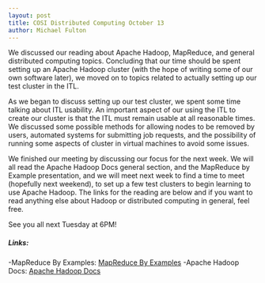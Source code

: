 ```yaml
---
layout: post
title: COSI Distributed Computing October 13
author: Michael Fulton
---
```

We discussed our reading about Apache Hadoop, MapReduce, and general distributed computing 
topics.  Concluding that our time should be spent setting up an Apache Hadoop cluster 
(with the hope of writing some of our own software later), we moved on to topics 
related to actually setting up our test cluster in the ITL.

As we began to discuss setting up our test cluster, we spent some time talking about ITL 
usability.  An important aspect of our using the ITL to create our cluster is that the 
ITL must remain usable at all reasonable times. We discussed some possible methods for 
allowing nodes to be removed by users, automated systems for submitting job requests, 
and the possibility of running some aspects of cluster in virtual machines to avoid some 
issues.

We finished our meeting by discussing our focus for the next week.  We will all read the 
Apache Hadoop Docs general section, and the MapReduce by Example presentation, and  we 
will meet next week to find a time to meet (hopefully next weekend), to set up a few 
test clusters to begin learning to use Apache Hadoop. The links for the reading are below 
and if you want to read anything else about Hadoop or distributed computing in general, 
feel free.

See you all next Tuesday at 6PM!

##### Links:
-MapReduce By Examples: [MapReduce By Examples](http://www.slideshare.net/andreaiacono/mapreduce-34478449)
-Apache Hadoop Docs: [Apache Hadoop Docs](https://hadoop.apache.org/docs/stable)
